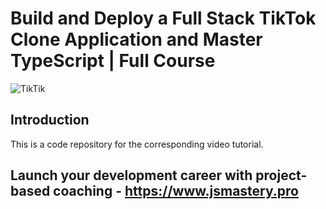 # Build and Deploy a Full Stack TikTok Clone Application and Master TypeScript | Full Course
![TikTik](https://i.ibb.co/w7WyFJG/Tik-Tok-Clone-Thumbnail-2.png)

## Introduction
This is a code repository for the corresponding video tutorial.

## Launch your development career with project-based coaching - https://www.jsmastery.pro
